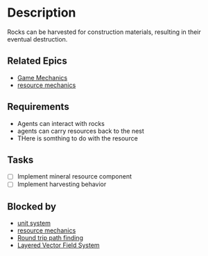 # Description

Rocks can be harvested for construction materials, resulting in their eventual destruction.
## Related Epics
- [Game Mechanics](Game%20Mechanics.md)
- [resource mechanics](resource%20mechanics.md)

## Requirements

- Agents can interact with rocks
- agents can carry resources back to the nest
- THere is somthing to do with the resource

## Tasks 

- [ ] Implement mineral resource component
- [ ] Implement harvesting behavior

## Blocked by 

- [unit system](unit%20system.md)
- [resource mechanics](resource%20mechanics.md)
- [Round trip path finding](Round%20trip%20path%20finding.md)
- [Layered Vector Field System](Layered%20Vector%20Field%20System.md)
